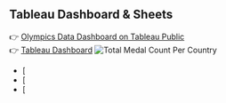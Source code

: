 ## Tableau Dashboard & Sheets
👉 [Olympics Data Dashboard on Tableau Public](https://public.tableau.com/app/profile/blake.smith1551/viz/OlympicsData_17436646730210/Dashboard1_1#1)  
👉 [Tableau Dashboard](https://github.com/Blake-Allan-Smith/Olympics-Data/releases/download/tableau/Olympics.Data.twbx)
![Total Medal Count Per Country](https://github.com/Blake-Allan-Smith/Olympics-Data/releases/download/tableau/Map.of.Medals.png)
- [
- [
- [
